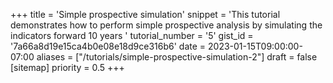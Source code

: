 +++
title = 'Simple prospective simulation'
snippet = 'This tutorial demonstrates how to perform simple prospective analysis by simulating the indicators forward 10 years '
tutorial_number = '5'
gist_id = '7a66a8d19e15ca4b0e08e18d9ce316b6'
date = 2023-01-15T09:00:00-07:00
aliases = ["/tutorials/simple-prospective-simulation-2"]
draft = false
[sitemap]
  priority = 0.5
+++

